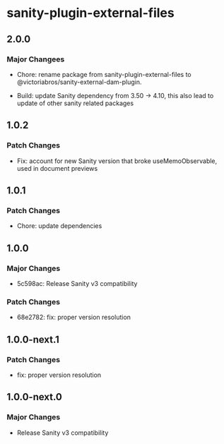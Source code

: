 # sanity-plugin-external-files

## 2.0.0

### Major Changees

- Chore: rename package from sanity-plugin-external-files to @victoriabros/sanity-external-dam-plugin.

- Build: update Sanity dependency from 3.50 → 4.10, this also lead to update of other sanity related packages

## 1.0.2

### Patch Changes

- Fix: account for new Sanity version that broke useMemoObservable, used in document previews

## 1.0.1

### Patch Changes

- Chore: update dependencies

## 1.0.0

### Major Changes

- 5c598ac: Release Sanity v3 compatibility

### Patch Changes

- 68e2782: fix: proper version resolution

## 1.0.0-next.1

### Patch Changes

- fix: proper version resolution

## 1.0.0-next.0

### Major Changes

- Release Sanity v3 compatibility
